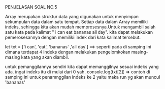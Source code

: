 PENJELASAN SOAL NO.5 

Array merupakan struktur data yang digunakan untuk menyimpan sekumpulan data dalam satu tempat. Setiap data dalam Array memiliki indeks, sehingga kita akan mudah memprosesnya.Untuk mengambil salah satu kata pada kalimat " i can eat bananas all day". kita dapat melakukan pemerosesannya dengan memiliki indek dari kata kalimat tersebut. 

let txt = ['i can', 'eat', 'bananas' ,'all day'] ==> seperti pada di samping ini dimana terdapat 4 indeks dengan melakukan pengelomkokan masing-masing kata yang akan diambil. 

untuk pemanggilannya sendiri kita dapat memanggilnya sesuai indeks yang ada. ingat indeks itu di mulai dari 0 yah. 
console.log(txt[2]) => contoh di samping ini untuk penamnggilan indeks ke 2 yaitu maka run yg akan muncul 'bananas' 